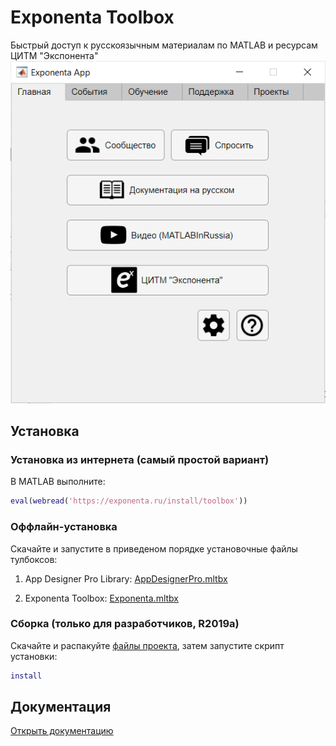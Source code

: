 # Exponenta Toolbox

Быстрый доступ к русскоязычным материалам по MATLAB и ресурсам ЦИТМ "Экспонента"
![Epxonenta Toolbox screenshot](https://github.com/ETMC-Exponenta/ExponentaToolbox/raw/master/imgs/screenshot1.png)

## Установка

### Установка из интернета (самый простой вариант)

В MATLAB выполните:
```MATLAB
eval(webread('https://exponenta.ru/install/toolbox'))
```

### Оффлайн-установка

Скачайте и запустите в приведеном порядке установочные файлы тулбоксов:

1. App Designer Pro Library: [AppDesignerPro.mltbx](https://roslovets.github.io/ghbin/#roslovets/AppDesignerPro#AppDesignerPro.mltbx)

2. Exponenta Toolbox: [Exponenta.mltbx](https://roslovets.github.io/ghbin/#etmc-exponenta/ExponentaToolbox#Exponenta.mltbx)

### Сборка (только для разработчиков, R2019a)

Скачайте и распакуйте [файлы проекта](https://github.com/ETMC-Exponenta/ExponentaToolbox/archive/master.zip), затем запустите скрипт установки:
```MATLAB
install
```

## Документация

[Открыть документацию](https://github.com/ETMC-Exponenta/ExponentaToolbox/blob/master/doc/GettingStarted.pdf)
